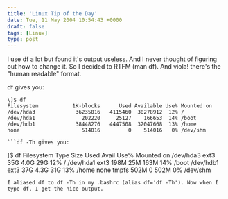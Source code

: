 ```yaml
---
title: 'Linux Tip of the Day'
date: Tue, 11 May 2004 10:54:43 +0000
draft: false
tags: [Linux]
type: post
---
```


I use df a lot but found it's output useless. And I never thought of figuring out how to change it. So I decided to RTFM (man df). And viola! there's the "human readable" format.

df gives you:

```
\]$ df
Filesystem           1K-blocks      Used Available Use% Mounted on
/dev/hda3             36235016   4115460  30278912  12% /
/dev/hda1               202220     25127    166653  14% /boot
/dev/hdb1             38448276   4447508  32047668  13% /home
none                    514016         0    514016   0% /dev/shm

```df -Th gives you:

```
\]$ df
Filesystem    Type    Size  Used Avail Use% Mounted on
/dev/hda3     ext3     35G  4.0G   29G  12% /
/dev/hda1     ext3    198M   25M  163M  14% /boot
/dev/hdb1     ext3     37G  4.3G   31G  13% /home
none         tmpfs    502M     0  502M   0% /dev/shm

```  
I aliased df to df -Th in my .bashrc (alias df='df -Th'). Now when I type df, I get the nice output.